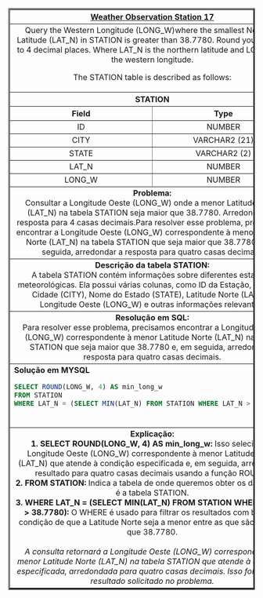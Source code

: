   <table width="100%" border="3" cellspacing="0" cellpadding="8">
    <tr>
      <th colspan="2"><a href="https://www.hackerrank.com/challenges/weather-observation-station-17/">Weather Observation Station 17</a></th>
    </tr>
    
  <tr>
      <td colspan="2" align="center">Query the Western Longitude (LONG_W)where the smallest Northern Latitude (LAT_N) in STATION is greater than 38.7780. Round your answer to 4 decimal places.
Where LAT_N is the northern latitude and LONG_W is the western longitude.

The STATION table is described as follows:
<br>
    </td>
    </tr>
    
  <tr>
      <th colspan="2">STATION</th>
  </tr>
    
  <tr>
      <th width="50%" align="center">Field</th>
      <th width="50%" align="center">Type</th>
  </tr>
    
  <tr>
      <td width="50%" align="center">ID</td>
      <td width="50%" align="center">NUMBER</td>
  </tr>
    
  <tr>
      <td width="50%" align="center">CITY</td>
      <td width="50%" align="center">VARCHAR2 (21)</td>
  </tr>
    
  <tr>
      <td width="50%" align="center">STATE</td>
      <td width="50%" align="center">VARCHAR2 (2)</td>
  </tr>
    
  <tr>
      <td width="50%" align="center">LAT_N</td>
      <td width="50%" align="center">NUMBER</td>
  </tr>
    
  <tr>
      <td width="50%" align="center">LONG_W</td>
      <td width="50%" align="center">NUMBER</td>
  </tr>
    
  <tr>
      <td colspan="2"  align="center"><b>Problema:</b><br>Consultar a Longitude Oeste (LONG_W) onde a menor Latitude Norte (LAT_N) na tabela STATION seja maior que 38.7780. Arredonde sua resposta para 4 casas decimais.Para resolver esse problema, precisamos encontrar a Longitude Oeste (LONG_W) correspondente à menor Latitude Norte (LAT_N) na tabela STATION que seja maior que 38.7780 e, em seguida, arredondar a resposta para quatro casas decimais.</td>
  </tr>
    
  <tr>
      <td colspan="2"  align="center"><b>Descrição da tabela STATION:</b><br>A tabela STATION contém informações sobre diferentes estações meteorológicas. Ela possui várias colunas, como ID da Estação, Nome da Cidade (CITY), Nome do Estado (STATE), Latitude Norte (LAT_N), Longitude Oeste (LONG_W) e outras informações relevantes.</td>
  </tr>
    
  <tr>
      <td colspan="2"  align="center"><b>Resolução em SQL:</b><br>Para resolver esse problema, precisamos encontrar a Longitude Oeste (LONG_W) correspondente à menor Latitude Norte (LAT_N) na tabela STATION que seja maior que 38.7780 e, em seguida, arredondar a resposta para quatro casas decimais.</td>
  </tr>
    
  <tr>
      <td colspan="2"  align="left">
        <b>Solução em MYSQL</b><br>
        
  ```sql
  SELECT ROUND(LONG_W, 4) AS min_long_w
  FROM STATION
  WHERE LAT_N = (SELECT MIN(LAT_N) FROM STATION WHERE LAT_N > 38.7780);
  ```
  <br>
    </td>
  </tr>
    
  <tr>
    <td colspan="2"  align="center">
    <b>Explicação:</b><br>
    <b>1. SELECT ROUND(LONG_W, 4) AS min_long_w:</b> Isso seleciona a Longitude Oeste (LONG_W) correspondente à menor Latitude Norte (LAT_N) que atende à condição especificada e, em seguida, arredonda o resultado para quatro casas decimais usando a função ROUND.<br>
    <b>2. FROM STATION:</b> Indica a tabela de onde queremos obter os dados, que é a tabela STATION.<br>
    <b>3. WHERE LAT_N = (SELECT MIN(LAT_N) FROM STATION WHERE LAT_N > 38.7780):</b> O WHERE é usado para filtrar os resultados com base na condição de que a Latitude Norte seja a menor entre as que são maiores que 38.7780.<br>
    <br>
    <i>A consulta retornará a Longitude Oeste (LONG_W) correspondente à menor Latitude Norte (LAT_N) na tabela STATION que atende à condição especificada, arredondada para quatro casas decimais. Isso fornecerá o resultado solicitado no problema.</i>
    </td>
  </tr>
    
  </table>
